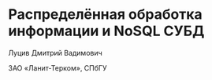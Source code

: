 # Распределённая обработка информации и NoSQL СУБД

Луцив Дмитрий Вадимович

ЗАО «Ланит-Терком», СПбГУ
